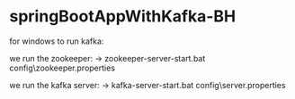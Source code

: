 # springBootAppWithKafka-BH

for windows
to run kafka:

we run the zookeeper:
  -> zookeeper-server-start.bat config\zookeeper.properties

we run the kafka server:
  -> kafka-server-start.bat config\server.properties
 
